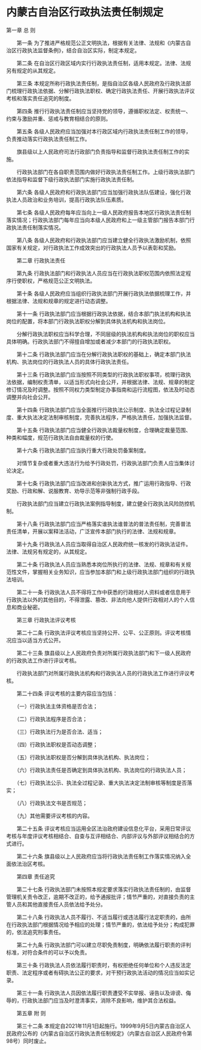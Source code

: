# 内蒙古自治区行政执法责任制规定

第一章  总  则

　　第一条  为了推进严格规范公正文明执法，根据有关法律、法规和《内蒙古自治区行政执法监督条例》，结合自治区实际，制定本规定。

　　第二条  在自治区行政区域内实行行政执法责任制，适用本规定。法律、法规另有规定的从其规定。

　　第三条  本规定所称行政执法责任制，是指自治区各级人民政府及行政执法部门梳理行政执法依据、分解行政执法职权、确定行政执法责任、开展行政执法评议考核和落实责任追究的制度。

　　第四条  推行行政执法责任制应当坚持党的领导，遵循职权法定、权责统一、约束与激励并重、惩戒与教育相结合的原则。

　　第五条  各级人民政府应当加强对本行政区域内行政执法责任制工作的领导，负责推动落实行政执法责任制工作。

　　旗县级以上人民政府司法行政部门负责指导和监督行政执法责任制工作的实施。

　　行政执法部门在各自职责范围内做好行政执法责任制工作。上级行政执法部门依法指导和监督下级行政执法部门实施行政执法责任制。

　　第六条  各级人民政府和行政执法部门应当加强行政执法队伍建设，强化行政执法人员政治和业务培训，提高行政执法队伍素质。

　　第七条  各级人民政府每年应当向上一级人民政府报告本地区行政执法责任制落实情况；行政执法部门每年应当向本级人民政府和上一级主管部门报告本部门行政执法责任制落实情况。

　　第八条  各级人民政府和行政执法部门应当建立健全行政执法激励机制，依照国家有关规定，对行政执法工作成效突出的行政执法人员予以表彰和奖励。

　　第二章  行政执法责任

　　第九条  行政执法部门和行政执法人员应当在行政执法职权范围内依照法定程序行使职权，严格规范公正文明执法。

　　第十条  各级人民政府应当组织行政执法部门开展行政执法依据梳理工作，并根据法律、法规和规章的规定进行动态调整。

　　第十一条  行政执法部门应当根据行政执法依据，结合本部门执法机构和执法岗位的配置，将本部门行政执法职权分解到具体执法机构和执法岗位。

　　分解行政执法职权应当科学合理，不同层级的执法机构和执法岗位的职权应当具体明确。行政执法部门不得擅自增加或者减少本部门的行政执法职权。

　　第十二条  行政执法部门应当在分解行政执法职权的基础上，确定本部门执法机构、执法岗位的行政执法人员的具体行政执法责任。

　　第十三条  行政执法部门应当按照不同类型的行政执法职权事项，梳理行政执法依据，编制权责清单，以适当形式向社会公开，并根据法律、法规、规章的制定修订情况及时调整。按照不同权力类型制定办事指南和运行流程图，依法及时动态调整并向社会公开。

　　第十四条  行政执法部门应当全面推行行政执法公示制度、执法全过程记录制度、重大执法决定法制审核制度，完善执法程序，严格执法责任，加强执法监督。

　　第十五条  行政执法部门应当健全行政执法裁量权制度，合理确定裁量范围、种类和幅度，规范行政执法自由裁量权的行使。

　　第十六条  行政执法部门应当执行重大行政处罚备案制度。

　　对情节复杂或者重大违法行为给予行政处罚，行政执法部门负责人应当集体讨论决定。

　　第十七条  行政执法部门应当改进和创新执法方式，推广运用行政指导、行政奖励、行政和解、说服教育、劝导示范等非强制行政手段。

　　行政执法部门应当建立行政执法案例指导制度，建立健全行政执法风险防控机制。

　　第十八条  行政执法部门应当严格落实谁执法谁普法的普法责任制，完善普法责任清单，开展以案释法活动，广泛宣传本部门执行的法律、法规和规章。

　　第十九条  行政执法人员应当取得自治区人民政府统一核发的行政执法证件。法律、法规另有规定的，从其规定。

　　第二十条  行政执法人员应当熟悉本岗位所执行的法律、法规、规章和有关规范性文件，掌握相关业务知识，应当参加本部门和上级行政执法部门组织的行政执法培训。

　　第二十一条  行政执法人员不得将工作中获悉的行政相对人资料或者信息用于行政执法以外的其他目的，不得泄露、篡改、非法向他人提供行政相对人的个人信息和商业秘密。

　　第三章  行政执法评议考核

　　第二十二条  行政执法评议考核应当坚持公开、公平、公正原则。评议考核情况应当以适当方式公开。

　　第二十三条  旗县级以上人民政府负责对所属行政执法部门和下一级人民政府的行政执法工作进行评议考核。

　　行政执法部门对所属行政执法机构和行政执法人员的行政执法工作进行评议考核。

　　第二十四条  评议考核的主要内容应当包括：

　　（一）行政执法主体资格是否合法；

　　（二）行政执法程序是否合法；

　　（三）行政执法行为是否合法、适当；

　　（四）行政执法职权是否动态调整；

　　（五）行政执法职权是否分解到具体执法机构、执法岗位；

　　（六）行政执法责任是否确定到具体执法机构、执法岗位的行政执法人员；

　　（七）行政执法公示、执法全过程记录、重大执法决定法制审核等制度是否落实；

　　（八）行政执法文书是否规范；

　　（九）其他需要评议考核的内容。

　　第二十五条 评议考核应当运用全区法治政府建设信息化平台，采用日常评议考核与年度评议考核相结合、自查与互评相结合、内部评议与外部评议相结合的方式进行。

　　第二十六条 旗县级以上人民政府应当将行政执法责任制工作落实情况纳入全面依法治区考核。

　　第四章  责任追究

　　第二十七条 行政执法部门未按照本规定要求落实行政执法责任制的，由监督管理机关责令改正，逾期不改正的，给予通报批评；情节严重的，对直接负责的主管人员和其他直接责任人员依法给予处分。

　　第二十八条 行政执法人员不履行、不适当履行或违法履行法定职责的，由所在行政执法部门根据情况给予相应的处理；情节严重的，依法给予处分；构成犯罪的，依法追究刑事责任。

　　第二十九条 行政执法部门可以建立尽职免责制度，明确依法履行职责的评判标准，对符合条件的可以予以免责。

　　第三十条 行政执法人员依法履行职责时，有权拒绝任何单位和个人违反法定职责、法定程序或者有碍执法公正的要求，对干预行政执法活动的情况应当如实记录。

　　第三十一条  行政执法人员因依法履行职责遭受不实举报、诬告以及诽谤、侮辱的，行政执法部门应当及时澄清事实，消除不良影响，维护其合法权益。

　　第五章  附  则

　　第三十二条  本规定自2021年11月1日起施行。1999年9月5日内蒙古自治区人民政府公布的《内蒙古自治区行政执法责任制规定》（内蒙古自治区人民政府令第98号）同时废止。